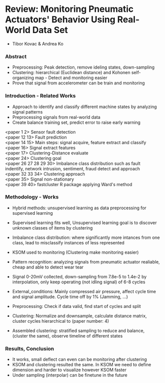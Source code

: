 # Review: Monitoring Pneumatic Actuators' Behavior Using Real-World Data Set
- Tibor Kovac & Andrea Ko

### Abstract
- Preprocessing: Peak detection, remove ideling states, down-sampling
- Clustering: hierarchical (Euclidean distance) and Kohonen self-organizing map - Detect and monitoring easier
- Prove that signal from accelerometer can be train and monitoring

### Introduction - Related Works
- Approach to identify and classify different machine states by analyzing signal patterns
- Preprocessing signals from real-world data
- Create balance training set, predict error to raise early warning

<paper 1 2> Sensor fault detection </br>
<paper 12 13> Fault prediction </br>
<paper 14 15> Main steps: signal acquire, feature extract and classify </br>
<paper 16> Signal extract features </br>
<paper 17> Clustering-Distance evaluate </br>
<paper 24> Clustering goal </br>
<paper 26 27 28 29 30> Imbalance class distribution such as fault indentify, network intrusion, sentiment, fraud detect and approach </br>
<paper 32 33 34> Clustering approach </br>
<paper 35> Signal non-stationary </br>
<paper 39 40> fastcluster R package applying Ward's method </br>

### Methodology - Works
- Hybrid methods: unsupervised learning as data preprocessing for supervised learning
- Supervised learning fits well, Unsupervised learning goal is to discover unknown classes of items by clustering
- Imbalance class distribution: where significantly more intances from one class, lead to misclassify instances of less represented

- KSOM used to monitoring (Clustering make monitoring easier)

- Pattern recognition: analyzing signals from pneumatic actuator realiable, cheap and able to detect wear tear
- Signal 0-20mV collected, down-sampling from 7.8e-5 to 1.4e-2 by interpolation, only keep operating (not idling signal) of 6-8 cycles
- External_conditions: Mainly compressed air pressure, affect cycle time and signal amplitude. Cycle time off by 1% (Jamming, ...)

- Preprocessing: Check if data valid, find start of cycles and split
- Clustering: Normalize and downsample, calculate distance matrix, cluster cycles hierarchical to (paper number: 4)
- Assembled clustering: stratified sampling to reduce and balance, (cluster the same), observe timeline of different states

### Results, Conclusion
- It works, small deflect can even can be monitoring after clustering
- KSOM and clustering resulted the same. In KSOM we need to define dimension and harder to visualize however KSOM faster
- Under sampling (interpolar) can be finetune in the future